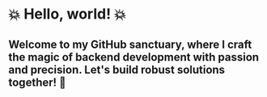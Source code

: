 # 💥 Hello, world! 💥
## Welcome to my GitHub sanctuary, where I craft the magic of backend development with passion and precision. Let's build robust solutions together! 👊
